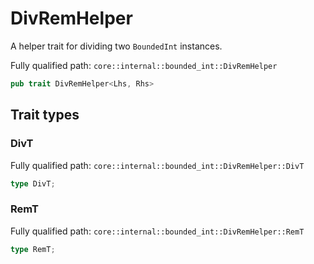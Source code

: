 # DivRemHelper

A helper trait for dividing two `BoundedInt` instances.

Fully qualified path: `core::internal::bounded_int::DivRemHelper`

```rust
pub trait DivRemHelper<Lhs, Rhs>
```

## Trait types

### DivT

Fully qualified path: `core::internal::bounded_int::DivRemHelper::DivT`

```rust
type DivT;
```


### RemT

Fully qualified path: `core::internal::bounded_int::DivRemHelper::RemT`

```rust
type RemT;
```


